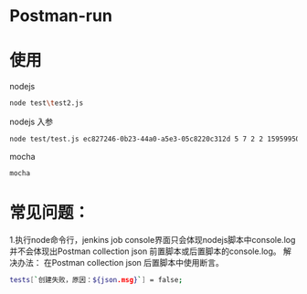 # Postman-run

# 使用

nodejs
```bash
node test\test2.js
```

nodejs 入参
```bash
node test/test.js ec827246-0b23-44a0-a5e3-05c8220c312d 5 7 2 2 15959950529 TSN false false
```


mocha
```bash
mocha
```

# 常见问题：
1.执行node命令行，jenkins job console界面只会体现nodejs脚本中console.log 并不会体现出Postman collection json 前置脚本或后置脚本的console.log。
解决办法：
在Postman collection json 后置脚本中使用断言。
```bash
tests[`创建失败，原因：${json.msg}`] = false;
```


